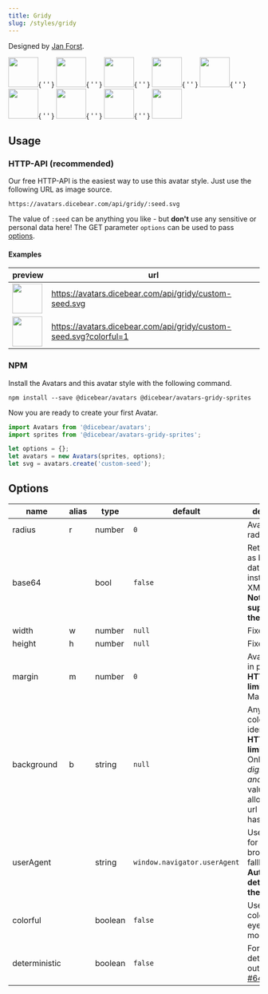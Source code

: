 ```yaml
---
title: Gridy
slug: /styles/gridy
---
```


Designed by [Jan Forst](https://github.com/darosh/gridy-avatars).

<p>
    <img src="https://avatars.dicebear.com/api/gridy/1.svg" width="60" />{ ' ' }
    <img src="https://avatars.dicebear.com/api/gridy/2.svg" width="60" />{ ' ' }
    <img src="https://avatars.dicebear.com/api/gridy/3.svg" width="60" />{ ' ' }
    <img src="https://avatars.dicebear.com/api/gridy/4.svg" width="60" />{ ' ' }
    <img src="https://avatars.dicebear.com/api/gridy/5.svg" width="60" />{ ' ' }
    <img src="https://avatars.dicebear.com/api/gridy/6.svg" width="60" />{ ' ' }
    <img src="https://avatars.dicebear.com/api/gridy/7.svg" width="60" />{ ' ' }
    <img src="https://avatars.dicebear.com/api/gridy/8.svg" width="60" />{ ' ' }
    <img src="https://avatars.dicebear.com/api/gridy/9.svg" width="60" />
</p>

## Usage

### HTTP-API (recommended)

Our free HTTP-API is the easiest way to use this avatar style. Just use the following URL as image source.

    https://avatars.dicebear.com/api/gridy/:seed.svg

The value of `:seed` can be anything you like - but **don't** use any sensitive or personal data here! The GET parameter
`options` can be used to pass [options](#options).

#### Examples

| preview                                                                                    | url                                                               |
| ------------------------------------------------------------------------------------------ | ----------------------------------------------------------------- |
| <img src="https://avatars.dicebear.com/api/gridy/custom-seed.svg" width="60" />            | https://avatars.dicebear.com/api/gridy/custom-seed.svg            |
| <img src="https://avatars.dicebear.com/api/gridy/custom-seed.svg?colorful=1" width="60" /> | https://avatars.dicebear.com/api/gridy/custom-seed.svg?colorful=1 |

### NPM

Install the Avatars and this avatar style with the following command.

    npm install --save @dicebear/avatars @dicebear/avatars-gridy-sprites

Now you are ready to create your first Avatar.

```js
import Avatars from '@dicebear/avatars';
import sprites from '@dicebear/avatars-gridy-sprites';

let options = {};
let avatars = new Avatars(sprites, options);
let svg = avatars.create('custom-seed');
```

## Options

| name          | alias | type    | default                      | description                                                                                                                                         |
| ------------- | ----- | ------- | ---------------------------- | --------------------------------------------------------------------------------------------------------------------------------------------------- |
| radius        | r     | number  | `0`                          | Avatar border radius                                                                                                                                |
| base64        |       | bool    | `false`                      | Return avatar as base64 data uri instead of XML <br /> **Not supported by the HTTP API**                                                            |
| width         | w     | number  | `null`                       | Fixed width                                                                                                                                         |
| height        | h     | number  | `null`                       | Fixed height                                                                                                                                        |
| margin        | m     | number  | `0`                          | Avatar margin in percent<br /> **HTTP-API limitation** Max value `25`                                                                               |
| background    | b     | string  | `null`                       | Any valid color identifier<br /> **HTTP-API limitation** Only hex _(3-digit, 6-digit and 8-digit)_ values are allowed. Use url encoded hash: `%23`. |
| userAgent     |       | string  | `window.navigator.userAgent` | User-Agent for legacy browser fallback<br /> **Automatically detected by the HTTP API**                                                             |
| colorful      |       | boolean | `false`                      | Use different colors for eyes and mouth                                                                                                             |
| deterministic |       | boolean | `false`                      | Force deterministic output (see [#64](https://github.com/DiceBear/avatars/issues/64))                                                               |
